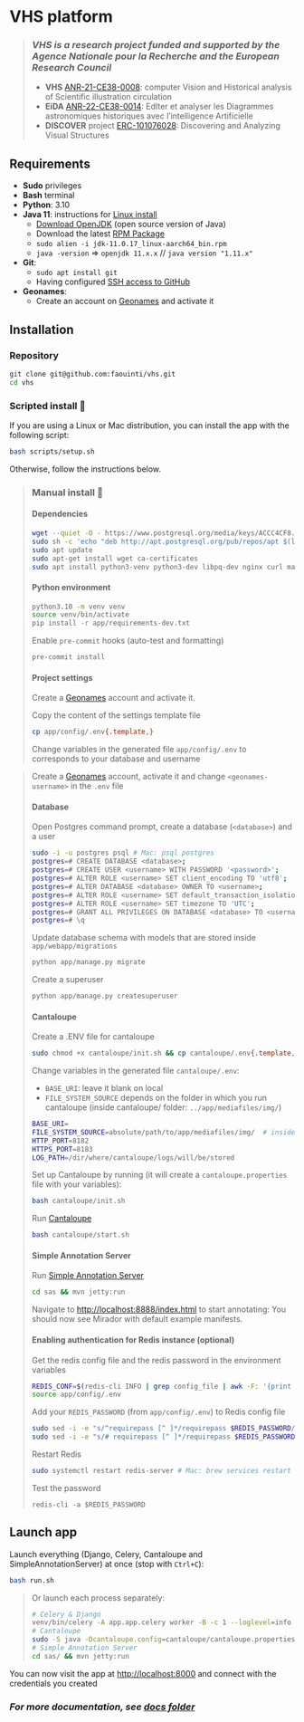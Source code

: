 # VHS platform

> ### *VHS is a research project funded and supported by the Agence Nationale pour la Recherche and the European Research Council*
> - **VHS** [ANR-21-CE38-0008](https://anr.fr/Projet-ANR-21-CE38-0008): computer Vision and Historical analysis of Scientific illustration circulation
> - **EiDA** [ANR-22-CE38-0014](https://anr.fr/Projet-ANR-22-CE38-0014): EdIter et analyser les Diagrammes astronomiques historiques avec l’intelligence Artificielle
> - **DISCOVER** project [ERC-101076028](https://cordis.europa.eu/project/id/101076028): Discovering and Analyzing Visual Structures

[//]: # (<img src="https://cdn-assets.inwink.com/e35f09cd-74e4-4383-8b70-15153fc0de48/9e39a716-4b31-408b-94f2-3af40901e6ac1">)
[//]: # (<img src="https://www.scattererid.eu/wp-content/uploads/2019/02/erc_logo.png">)

## Requirements

- **Sudo** privileges
- **Bash** terminal
- **Python**: 3.10
- **Java 11**: instructions for [Linux install](https://docs.oracle.com/en/java/javase/11/install/installation-jdk-linux-platforms.html#GUID-737A84E4-2EFF-4D38-8E60-3E29D1B884B8)
    - [Download OpenJDK](https://jdk.java.net/11/) (open source version of Java)
    - Download the latest [RPM Package](https://www.oracle.com/java/technologies/downloads/#java11)
    - `sudo alien -i jdk-11.0.17_linux-aarch64_bin.rpm`
    - `java -version` => `openjdk 11.x.x` // `java version "1.11.x"`
- **Git**:
    - `sudo apt install git`
    - Having configured [SSH access to GitHub](https://docs.github.com/en/authentication/connecting-to-github-with-ssh)
- **Geonames**:
    - Create an account on [Geonames](https://www.geonames.org/login) and activate it

## Installation

### Repository

```bash
git clone git@github.com:faouinti/vhs.git
cd vhs
```

### Scripted install 🐆

If you are using a Linux or Mac distribution, you can install the app with the following script:

```bash
bash scripts/setup.sh
```

Otherwise, follow the instructions below.

> ### Manual install 🐢
> #### Dependencies
>
> ```bash
> wget --quiet -O - https://www.postgresql.org/media/keys/ACCC4CF8.asc | sudo apt-key add -
> sudo sh -c 'echo "deb http://apt.postgresql.org/pub/repos/apt $(lsb_release -cs)-pgdg main" > /etc/apt/sources.list.d/pgdg.list'
> sudo apt update
> sudo apt-get install wget ca-certificates
> sudo apt install python3-venv python3-dev libpq-dev nginx curl maven postgresql poppler-utils redis-server ghostscript
> ```
>
> #### Python environment
>
> ```bash
> python3.10 -m venv venv
> source venv/bin/activate
> pip install -r app/requirements-dev.txt
> ```
>
> Enable `pre-commit` hooks (auto-test and formatting)
>
> ```bash
> pre-commit install
> ```
>
> #### Project settings
>
> Create a [Geonames](https://www.geonames.org/login) account and activate it.
>
> Copy the content of the settings template file
> ```bash
> cp app/config/.env{.template,}
> ```
> Change variables in the generated file `app/config/.env` to corresponds to your database and username

> Create a [Geonames](https://www.geonames.org/login) account, activate it and change `<geonames-username>` in the `.env` file
>
> #### Database
>
> Open Postgres command prompt, create a database (`<database>`) and a user
> ```bash
> sudo -i -u postgres psql # Mac: psql postgres
> postgres=# CREATE DATABASE <database>;
> postgres=# CREATE USER <username> WITH PASSWORD '<password>';
> postgres=# ALTER ROLE <username> SET client_encoding TO 'utf8';
> postgres=# ALTER DATABASE <database> OWNER TO <username>;
> postgres=# ALTER ROLE <username> SET default_transaction_isolation TO 'read committed';
> postgres=# ALTER ROLE <username> SET timezone TO 'UTC';
> postgres=# GRANT ALL PRIVILEGES ON DATABASE <database> TO <username>;
> postgres=# \q
> ```
>
> Update database schema with models that are stored inside `app/webapp/migrations`
> ```bash
> python app/manage.py migrate
> ```
>
> Create a superuser
> ```bash
> python app/manage.py createsuperuser
> ```
>
> #### Cantaloupe
>
> Create a .ENV file for cantaloupe
> ```bash
> sudo chmod +x cantaloupe/init.sh && cp cantaloupe/.env{.template,} && nano cantaloupe/.env
> ```
>
> Change variables in the generated file `cantaloupe/.env`:
> - `BASE_URI`: leave it blank on local
> - `FILE_SYSTEM_SOURCE` depends on the folder in which you run cantaloupe (inside cantaloupe/ folder: `../app/mediafiles/img/`)
> ```bash
> BASE_URI=
> FILE_SYSTEM_SOURCE=absolute/path/to/app/mediafiles/img/  # inside the project directory
> HTTP_PORT=8182
> HTTPS_PORT=8183
> LOG_PATH=/dir/where/cantaloupe/logs/will/be/stored
> ```
>
> Set up Cantaloupe by running (it will create a `cantaloupe.properties` file with your variables):
> ```bash
> bash cantaloupe/init.sh
> ```
>
> Run [Cantaloupe](https://cantaloupe-project.github.io/)
> ```bash
> bash cantaloupe/start.sh
> ```
>
> #### Simple Annotation Server
>
> Run [Simple Annotation Server](https://github.com/glenrobson/SimpleAnnotationServer)
> ```bash
> cd sas && mvn jetty:run
> ```
>
> Navigate to [http://localhost:8888/index.html](http://localhost:8888/index.html) to start annotating:
> You should now see Mirador with default example manifests.
>
> #### Enabling authentication for Redis instance (optional)
>
> Get the redis config file and the redis password in the environment variables
> ```bash
> REDIS_CONF=$(redis-cli INFO | grep config_file | awk -F: '{print $2}' | tr -d '[:space:]')
> source app/config/.env
> ```
>
> Add your `REDIS_PASSWORD` (from `app/config/.env`) to Redis config file
>
> ```bash
> sudo sed -i -e "s/^requirepass [^ ]*/requirepass $REDIS_PASSWORD/" "$REDIS_CONF"
> sudo sed -i -e "s/# requirepass [^ ]*/requirepass $REDIS_PASSWORD/" "$REDIS_CONF"
> ```
>
> Restart Redis
> ```bash
> sudo systemctl restart redis-server # Mac: brew services restart redis
> ```
>
> Test the password
> ```
> redis-cli -a $REDIS_PASSWORD
> ```

## Launch app

Launch everything (Django, Celery, Cantaloupe and SimpleAnnotationServer) at once (stop with `Ctrl+C`):
```bash
bash run.sh
```

> Or launch each process separately:
> ```bash
> # Celery & Django
> venv/bin/celery -A app.app.celery worker -B -c 1 --loglevel=info -P threads && venv/bin/python app/manage.py runserver localhost:8000
> # Cantaloupe
> sudo -S java -Dcantaloupe.config=cantaloupe/cantaloupe.properties -Xmx2g -jar cantaloupe/cantaloupe-4.1.11.war
> # Simple Annotation Server
> cd sas/ && mvn jetty:run
> ```

You can now visit the app at [http://localhost:8000](http://localhost:8000) and connect with the credentials you created

### *For more documentation, see [docs folder](docs/)*
